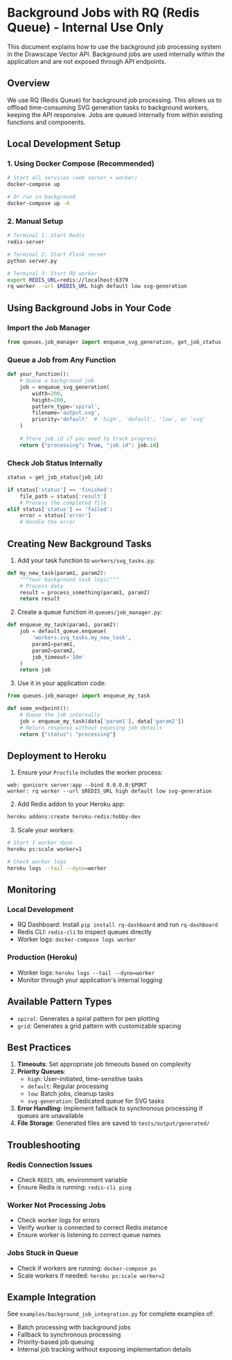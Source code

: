 # Background Jobs with RQ (Redis Queue) - Internal Use Only

This document explains how to use the background job processing system in the Drawscape Vector API. Background jobs are used internally within the application and are not exposed through API endpoints.

## Overview

We use RQ (Redis Queue) for background job processing. This allows us to offload time-consuming SVG generation tasks to background workers, keeping the API responsive. Jobs are queued internally from within existing functions and components.

## Local Development Setup

### 1. Using Docker Compose (Recommended)

```bash
# Start all services (web server + worker)
docker-compose up

# Or run in background
docker-compose up -d
```

### 2. Manual Setup

```bash
# Terminal 1: Start Redis
redis-server

# Terminal 2: Start Flask server
python server.py

# Terminal 3: Start RQ worker
export REDIS_URL=redis://localhost:6379
rq worker --url $REDIS_URL high default low svg-generation
```

## Using Background Jobs in Your Code

### Import the Job Manager

```python
from queues.job_manager import enqueue_svg_generation, get_job_status
```

### Queue a Job from Any Function

```python
def your_function():
    # Queue a background job
    job = enqueue_svg_generation(
        width=200,
        height=200,
        pattern_type='spiral',
        filename='output.svg',
        priority='default'  # 'high', 'default', 'low', or 'svg'
    )
    
    # Store job.id if you need to track progress
    return {"processing": True, "job_id": job.id}
```

### Check Job Status Internally

```python
status = get_job_status(job_id)

if status['status'] == 'finished':
    file_path = status['result']
    # Process the completed file
elif status['status'] == 'failed':
    error = status['error']
    # Handle the error
```

## Creating New Background Tasks

1. Add your task function to `workers/svg_tasks.py`:

```python
def my_new_task(param1, param2):
    """Your background task logic"""
    # Process data
    result = process_something(param1, param2)
    return result
```

2. Create a queue function in `queues/job_manager.py`:

```python
def enqueue_my_task(param1, param2):
    job = default_queue.enqueue(
        'workers.svg_tasks.my_new_task',
        param1=param1,
        param2=param2,
        job_timeout='10m'
    )
    return job
```

3. Use it in your application code:

```python
from queues.job_manager import enqueue_my_task

def some_endpoint():
    # Queue the job internally
    job = enqueue_my_task(data['param1'], data['param2'])
    # Return response without exposing job details
    return {"status": "processing"}
```

## Deployment to Heroku

1. Ensure your `Procfile` includes the worker process:
```
web: gunicorn server:app --bind 0.0.0.0:$PORT
worker: rq worker --url $REDIS_URL high default low svg-generation
```

2. Add Redis addon to your Heroku app:
```bash
heroku addons:create heroku-redis:hobby-dev
```

3. Scale your workers:
```bash
# Start 1 worker dyno
heroku ps:scale worker=1

# Check worker logs
heroku logs --tail --dyno=worker
```

## Monitoring

### Local Development
- RQ Dashboard: Install `pip install rq-dashboard` and run `rq-dashboard`
- Redis CLI: `redis-cli` to inspect queues directly
- Worker logs: `docker-compose logs worker`

### Production (Heroku)
- Worker logs: `heroku logs --tail --dyno=worker`
- Monitor through your application's internal logging

## Available Pattern Types

- `spiral`: Generates a spiral pattern for pen plotting
- `grid`: Generates a grid pattern with customizable spacing

## Best Practices

1. **Timeouts**: Set appropriate job timeouts based on complexity
2. **Priority Queues**: 
   - `high`: User-initiated, time-sensitive tasks
   - `default`: Regular processing
   - `low`: Batch jobs, cleanup tasks
   - `svg-generation`: Dedicated queue for SVG tasks
3. **Error Handling**: Implement fallback to synchronous processing if queues are unavailable
4. **File Storage**: Generated files are saved to `tests/output/generated/`

## Troubleshooting

### Redis Connection Issues
- Check `REDIS_URL` environment variable
- Ensure Redis is running: `redis-cli ping`

### Worker Not Processing Jobs
- Check worker logs for errors
- Verify worker is connected to correct Redis instance
- Ensure worker is listening to correct queue names

### Jobs Stuck in Queue
- Check if workers are running: `docker-compose ps`
- Scale workers if needed: `heroku ps:scale worker=2`

## Example Integration

See `examples/background_job_integration.py` for complete examples of:
- Batch processing with background jobs
- Fallback to synchronous processing
- Priority-based job queuing
- Internal job tracking without exposing implementation details 